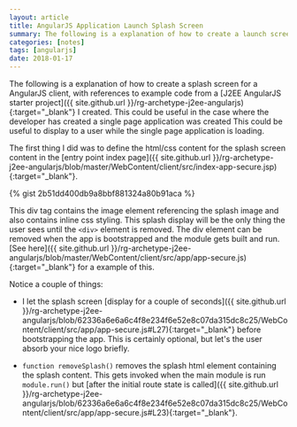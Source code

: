 ```yaml
---
layout: article
title: AngularJS Application Launch Splash Screen
summary: The following is a explanation of how to create a launch screen (or splash screen) for a AngularJS user interface.
categories: [notes]
tags: [angularjs]
date: 2018-01-17
---
```


The following is a explanation of how to create a splash screen for a AngularJS client, with references to example code from a [J2EE AngularJS starter project]({{ site.github.url }}/rg-archetype-j2ee-angularjs){:target="_blank"} I created. This could be useful in the case where the developer has created a single page application was created
This could be useful to display to a user while the single page application is loading.

The first thing I did was to define the html/css content for the splash screen content in the [entry point index page]({{ site.github.url }}/rg-archetype-j2ee-angularjs/blob/master/WebContent/client/src/index-app-secure.jsp){:target="_blank"}.

{% gist 2b51dd400db9a8bbf881324a80b91aca %}

This div tag contains the image element referencing the splash image and also contains inline css styling.  This splash display will be the only thing the user sees until the ```<div>``` element is removed.  The div element can be removed when the app is bootstrapped and the module gets built and run.  [See here]({{ site.github.url }}/rg-archetype-j2ee-angularjs/blob/master/WebContent/client/src/app/app-secure.js){:target="_blank"} for a example of this.

Notice a couple of things:

* I let the splash screen [display for a couple of seconds]({{ site.github.url }}/rg-archetype-j2ee-angularjs/blob/62336a6e6a6c4f8e234f6e52e8c07da315dc8c25/WebContent/client/src/app/app-secure.js#L27){:target="_blank"} before bootstrapping the app.  This is certainly optional, but let's the user absorb your nice logo briefly.

* ```function removeSplash()``` removes the splash html element containing the splash content.  This gets invoked when the main module is run ```module.run()``` but [after the initial route state is called]({{ site.github.url }}/rg-archetype-j2ee-angularjs/blob/62336a6e6a6c4f8e234f6e52e8c07da315dc8c25/WebContent/client/src/app/app-secure.js#L23){:target="_blank"}.